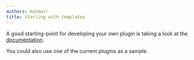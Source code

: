 ```yaml
---
authors: matmair
title: Starting with templates
---
```

A good starting-point for developing your own plugin is taking a look at the [documentation](https://docs.inventree.org/en/latest/extend/plugins/).

You could also use one of the current plugins as a sample.